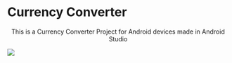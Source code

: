 # Currency Converter
<p style="text-align:center">This is a Currency Converter Project for Android devices made in Android Studio</p>
<p style="align:center">
<img src="https://user-images.githubusercontent.com/107548404/187040363-97796e98-31e3-4682-a008-33bf3f6c6ccc.jpeg">

</p>

